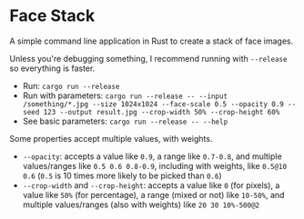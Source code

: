 # Face Stack

A simple command line application in Rust to create a stack of face images.

Unless you're debugging something, I recommend running with `--release` so everything is faster.

* Run: `cargo run --release`
* Run with parameters: `cargo run --release -- --input /something/*.jpg --size 1024x1024 --face-scale 0.5 --opacity 0.9 --seed 123 --output result.jpg --crop-width 50% --crop-height 60%`
* See basic parameters: `cargo run --release -- --help`

Some properties accept multiple values, with weights.

* `--opacity`: accepts a value like `0.9`, a range like `0.7-0.8`, and multiple values/ranges like `0.5 0.6 0.8-0.9`, including with weights, like `0.5@10 0.6` (`0.5` is 10 times more likely to be picked than `0.6`)
* `--crop-width` and `--crop-height`: accepts a value like `0` (for pixels), a value like `50%` (for percentage), a range (mixed or not) like `10-50%`, and multiple values/ranges (also with weights) like `20 30 10%-500@2`
